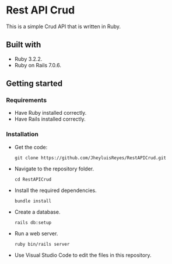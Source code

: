 # Rest API Crud
This is a simple Crud API that is written in Ruby.

## Built with
- Ruby 3.2.2.
- Ruby on Rails 7.0.6.

## Getting started

### Requirements
- Have Ruby installed correctly.
- Have Rails installed correctly.

### Installation
- Get the code:

    ```
    git clone https://github.com/JheyluisReyes/RestAPICrud.git
    ```

- Navigate to the repository folder.

    ```
    cd RestAPICrud
    ```

- Install the required dependencies.

    ```
    bundle install
    ```

- Create a database.

    ```
    rails db:setup
    ```

- Run a web server.

    ```
    ruby bin/rails server
    ```

- Use Visual Studio Code to edit the files in this repository.
